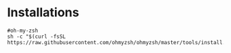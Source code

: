 # Installations
```
#oh-my-zsh
sh -c "$(curl -fsSL https://raw.githubusercontent.com/ohmyzsh/ohmyzsh/master/tools/install.sh)"
```
